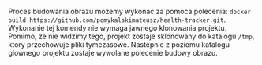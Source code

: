 Proces budowania obrazu mozemy wykonac za pomoca polecenia:
	`docker build https://github.com/pomykalskimateusz/health-tracker.git`.
Wykonanie tej komendy nie wymaga jawnego klonowania projektu. Pomimo, ze nie widzimy tego, projekt zostaje sklonowany do katalogu `/tmp`, ktory przechowuje pliki tymczasowe. Nastepnie z poziomu katalogu glownego projektu zostaje wywolane polecenie budowy obrazu.